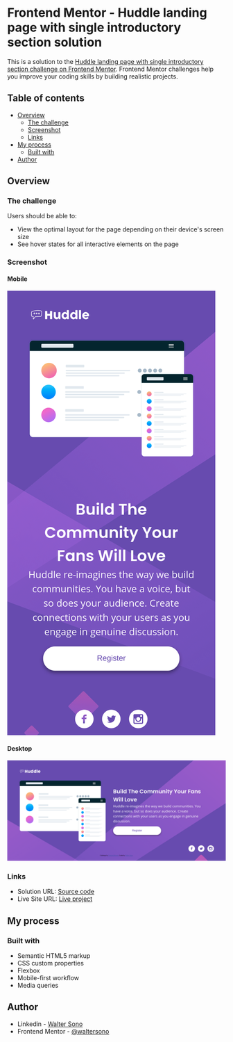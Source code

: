 # Frontend Mentor - Huddle landing page with single introductory section solution

This is a solution to the [Huddle landing page with single introductory section challenge on Frontend Mentor](https://www.frontendmentor.io/challenges/huddle-landing-page-with-a-single-introductory-section-B_2Wvxgi0). Frontend Mentor challenges help you improve your coding skills by building realistic projects. 

## Table of contents

- [Overview](#overview)
  - [The challenge](#the-challenge)
  - [Screenshot](#screenshot)
  - [Links](#links)
- [My process](#my-process)
  - [Built with](#built-with)
- [Author](#author)


## Overview

### The challenge

Users should be able to:

- View the optimal layout for the page depending on their device's screen size
- See hover states for all interactive elements on the page

### Screenshot

#### Mobile
![Mobile](./screenshot-mobile.png)

#### Desktop
![Desktop](./screenshot-desktop.png)


### Links

- Solution URL: [Source code](https://github.com/waltersono/huddle_landing_page)
- Live Site URL: [Live project](https://waltersono.github.io/huddle_landing_page/)

## My process

### Built with

- Semantic HTML5 markup
- CSS custom properties
- Flexbox
- Mobile-first workflow
- Media queries

## Author

- Linkedin - [Walter Sono](https://www.linkedin.com/in/waltersono)
- Frontend Mentor - [@waltersono](https://www.frontendmentor.io/profile/waltersono)
